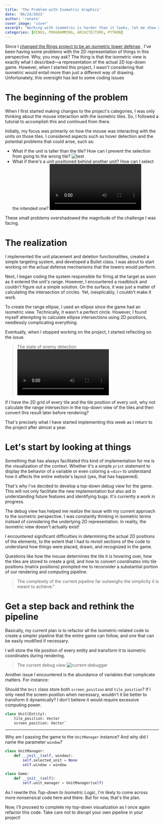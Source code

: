 ```yaml
---
title: 'The Problem with Isometric Graphics'
date: '06/24/2023'
author: 'renato'
cover_image: 'cover'
excerpt: "Working with isometric is harder than it looks, let me show you some problems that I'm facing"
categories: [RINGS, PROGRAMMING, ARCHITECTURE, PYTHON]
---
```


Since I [changed the Rings project to be an isometric tower defense](/blog/a-big-turn-in-the-rings-project) , I've been having some problems with the 2D representation of things in this perspective. Why, you may ask? The thing is that the isometric view is exactly what I described—a representation of the actual 2D top-down game. However, when I started this project, I wasn't considering that isometric would entail more than just a different way of drawing. Unfortunately, this oversight has led to some coding issues

# The beginning of the problem

When I first started making changes to the project's categories, I was only thinking about the mouse interaction with the isometric tiles. So, I followed a tutorial to accomplish this and continued from there.

Initially, my focus was primarily on how the mouse was interacting with the units on those tiles. I considered aspects such as hover detection and the potential problems that could arise, such as:

- What if the unit is taller than the tile? How can I prevent the selection from going to the wrong tile?
  ![test](behind-tower-selection.webp)
- What if there's a unit positioned behind another unit? How can I select the intended one?
  ![second](unselectable-tile.mov)

These small problems overshadowed the magnitude of the challenge I was facing.

# The realization

I implemented the unit placement and deletion functionalities, created a simple targeting system, and developed a Bullet class. I was about to start working on the actual defense mechanisms that the towers would perform.

Next, I began coding the system responsible for firing at the target as soon as it entered the unit's range. However, I encountered a roadblock and couldn't figure out a simple solution. On the surface, it was just a matter of calculating the intersection of circles. Yet, inexplicably, I couldn't make it work.

To create the range ellipse, I used an ellipse since the game had an isometric view. Technically, it wasn't a perfect circle. However, I found myself attempting to calculate ellipse intersections using 2D positions, needlessly complicating everything.

Eventually, when I stopped working on the project, I started reflecting on the issue.

> The state of enemy detection
> ![current-colision](current-colision.mov)

If I have the 2D grid of every tile and the tile position of every unit, why not calculate the range intersection in the top-down view of the tiles and then convert this result later before rendering?

That's precisely what I have started implementing this week as I return to the project after almost a year.

# Let's start by looking at things

Something that has always facilitated this kind of implementation for me is the visualization of the context. Whether it's a simple `print` statement to display the behavior of a variable or even coloring a `<div>` to understand how it affects the entire website's layout (yes, that has happened).

That's why I've decided to develop a top-down debug view for the game. This will not only facilitate the new implementation but also aid in understanding future features and identifying bugs. It's currently a work in progress.

The debug view has helped me realize the issue with my current approach to the isometric perspective. I was constantly thinking in isometric terms instead of considering the underlying 2D representation. In reality, the isometric view doesn't actually exist!

I encountered significant difficulties in determining the actual 2D positions of the elements, to the extent that I had to revisit sections of the code to understand how things were placed, drawn, and recognized in the game.

Questions like how the mouse determines the tile it is hovering over, how the tiles are stored to create a grid, and how to convert coordinates into tile positions (matrix positions) prompted me to reconsider a substantial portion of our rendering and computing pipeline.

> The complexity of the current pipeline far outweighs the simplicity it is meant to achieve."

# Get a step back and rethink the pipeline

Basically, my current plan is to refactor all the isometric-related code to create a simpler pipeline that the entire game can follow, and one that can be easily modified if necessary.

I will store the tile position of every entity and transform it to isometric coordinates during rendering.

> The current debug view ![current-debugger](current-debugger.webp)

Another issue I encountered is the abundance of variables that complicate matters. For instance:

Should the `Unit` class store both `screen_position` and `tile_position`? If I only need the screen position when necessary, wouldn't it be better to transform it dynamically? I don't believe it would require excessive computing power.

```python
class Unit(Entity):
	tile_position: Vector
	screen_position: Vector`
```

---

<!-- ![[Screenshot 2023-06-24 at 21.40.08.png]] -->

Why am I passing the game to the `UnitManager` instance? And why did I name the parameter `window`?

```python
class UnitManager:
	def __init__(self, window):
 		self.selected_unit = None
		self.window = window

class Game:
	def __init__(self):
		self.unit_manager = UnitManager(self)
```

As I rewrite this _Top-down to Isometric Logic_, I'm likely to come across more nonsensical code here and there. But for now, that's the plan.

Now, I'll proceed to complete my top-down visualization as I once again refactor this code. Take care not to disrupt your own pipeline in your project!
